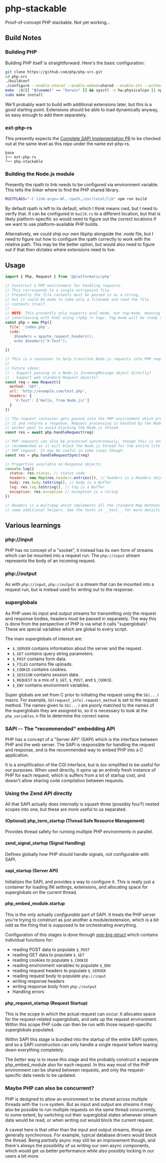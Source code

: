# php-stackable

Proof-of-concept PHP stackable. Not yet working...

## Build Notes

### Building PHP

Building PHP itself is straightforward. Here's the basic configuration:

```sh
git clone https://github.com/php/php-src.git
cd php-src
./buildconf
./configure --enable-shared --enable-embed=shared --enable-zts --without-iconv
make -j$([[ "$(uname)" == "Darwin" ]] && sysctl -n hw.physicalcpu || nproc)
sudo make install
```

We'll probably want to build with additional extensions later, but this is a
good starting point. Extensions should be able to load dynamically anyway,
so easy enough to add them separately.

### ext-php-rs

This presently expects the [Complete SAPI Implementation PR](https://github.com/platformatic/ext-php-rs/pull/1)
to be checked out at the same level as this repo under the name ext-php-rs.

```
base
├── ext-php-rs
└── php-stackable
```

### Building the Node.js module

Presently the rpath to link needs to be configured via environment variable.
This tells the linker where to find the PHP shared library.

```sh
RUSTFLAGS="-C link-args=-Wl,-rpath,/usr/local/lib" npm run build
```

By default rpath is left to its default, which I _think_ means cwd, but I need
to verify that. It can be configured in `build.rs` to a different location,
but that is likely platform-specific so would need to figure out the correct
locations if we want to use platform-available PHP builds.

Alternatively, we could ship our own libphp alongside the .node file, but I
need to figure out how to configure the rpath correctly to work with the
relative path. This may be the better option, but would also need to figure
out if that then dictates where extensions need to live.

## Usage

```js
import { Php, Request } from '@platformatic/php'

// Construct a PHP environment for handling requests.
// This corresponds to a single entrypoint file.
// Presently the file contents must be passed in as a string,
// but it could be made to take only a filename and read the file
// contents itself.
//
// NOTE: This presently only supports eval-mode, not tag-mode, meaning no
// interleaving with html using <?php ?> tags. Tag mode will be ready soon.
const php = new Php({
  file: 'index.php',
  code: `
    $headers = apache_request_headers();
    echo $headers["X-Test"];
  `
})

// This is a container to help translate Node.js requests into PHP requests.
//
// Future ideas:
// - Support passing in a Node.js IncomingMessage object directly?
// - Support web standard Request objects?
const req = new Request({
  method: 'GET',
  url: 'http://example.com/test.php',
  headers: {
    'X-Test': ['Hello, from Node.js!']
  }
})

// The request container gets passed into the PHP environment which processes
// it and returns a response. Request processing is handled by the NodePlatform
// worker pool to avoid blocking the Node.js thread.
const res = await php.handleRequest(req)

// PHP requests can also be processed synchronously, though this is not
// recommended as it will block the Node.js thread for the entire life of the
// PHP request. It may be useful in some cases though.
const res = php.handleRequestSync(req)

// Properties available on Response objects:
console.log({
  status: res.status, // status code
  headers: new Map(res.headers.entries()), // headers is a Headers object
  body: res.body.toString(), // body is a Buffer
  log: res.log.toString(), // log is a Buffer
  exception: res.exception // exception is a string
})

// Headers is a multimap which implements all the standard Map methods plus
// some additional helpers. See the tests in __test__ for more details.
```

## Various learnings

### php://input

PHP has no concept of a "socket", it instead has its own form of streams which
can be mounted into a request run. The `php://input` stream represents the body
of an incoming request.

### php://output

As with `php://input`, `php://output` is a stream that can be mounted into a
request run, but is instead used for writing out to the response.

### superglobals

As PHP uses its input and output streams for transmitting _only_ the request
and response bodies, headers must be passed in separately. The way this is done
from the perspective of PHP is via what it calls "superglobals". These are
special variables which are global to every script.

The main superglobals of interest are:
 - `$_SERVER` contains information about the server and the request.
 - `$_GET` contains query string parameters.
 - `$_POST` contains form data.
 - `$_FILES` contains file uploads.
 - `$_COOKIE` contains cookies.
 - `$_SESSION` contains session data.
 - `$_REQUEST` is a mix of `$_GET`, `$_POST`, and `$_COOKIE`.
 - `$_ENV` contains environment variables.

Super globals are set from C prior to initiating the request using the
`SG(...)` macro. For example, `SG(request_info).request_method` is set to the
request method. The names given to `SG(...)` are poorly matched to the names of
the superglobals they are assigned to, so it is necessary to look at the
`php_variables.h` file to determine the correct name.

### SAPI -- The "recommended" embedding API

PHP has a concept of a "Server API" (SAPI) which is the interface between PHP
and the web server. The SAPI is responsible for handling the request and
response, and is the recommended way to embed PHP into a C application.

It is a simplification of the CGI interface, but is _too_ simplified to be
useful for our purposes. When used directly, it spins up an entirely fresh
instance of PHP for each request, which is suffers from a lot of startup cost,
and doesn't allow sharing code compilation between requests.

### Using the Zend API directly

All that SAPI actually does _internally_ is squash three (possibly four?)
nested scopes into one, but these are more useful to us separated.

#### (Optional) php_tsrm_startup (Thread Safe Resource Management)

Provides thread safety for running multiple PHP environments in parallel.

#### zend_signal_startup (Signal Handling)

Defines globally how PHP should handle signals, not configurable with SAPI.

#### sapi_startup (Server API)

Initializes the SAPI, and provides a way to configure it. This is really just
a container for loading INI settings, extensions, and allocating space for
superglobals on the current thread.

#### php_embed_module.startup

This is the only actually _configurable_ part of SAPI. It treats the
PHP server you're trying to construct as just another a module/extension,
which is a bit odd as the thing that is supposed to be orchestrating
everything.

Configuration of this stages is done through [one-big-struct](https://github.com/php/php-src/blob/6024122e54f4e8a4f35c0abe9b46425856a11e6c/main/SAPI.h#L237-L290)
which contains individual functions for:

  - reading POST data to populate `$_POST`
  - reading GET data to populate `$_GET`
  - reading cookies to populate `$_COOKIE`
  - reading environment variables to populate `$_ENV`
  - reading request headers to populate `$_SERVER`
  - reading request body to populate `php://input`
  - writing response headers
  - writing response body from `php://output`
  - Handling errors

#### php_request_startup (Request Startup)

This is the scope in which the actual request can occur. It allocates space
for the request-related superglobals, and sets up the request environment.
Within this scope PHP code can then be run with those request-specific
superglobals populated.

Within SAPI this stage is bundled into the startup of the entire SAPI system,
and so a SAPI construction can only handle a single request before tearing down
everything completely.

The _better_ way is to reuse this stage and the probably construct a separate
php_embed_module also for each request. In this way most of the PHP environment
can be shared between requests, and only the request-specific data needs to be
updated.

### Maybe PHP can also be concurrent?

PHP is designed to allow an environment to be shared across multiple threads
with the `tsrm` system. But as input and output are _streams_ it may also be
possible to run multiple requests on the same thread concurrently, to some
extent, by switching out their superglobal states whenever stream data would
be read, or when writing out would block the current request.

A caveat here is that _other_ than the input and output streams, things are
generally synchronous. For example, typical database drivers would block the
thread. Being _partially_ async may still be an improvement though, and there's
always the possibility of us writing our own async components, which would get
us better performance while also possibly locking in our users a bit more.
